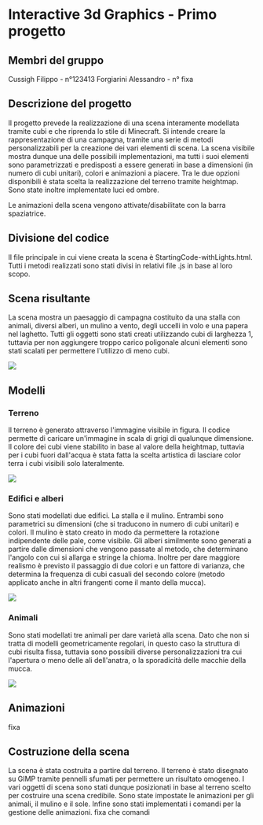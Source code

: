 # Interactive 3d Graphics - Primo progetto

## Membri del gruppo

Cussigh Filippo - n°123413
Forgiarini Alessandro - n° fixa

## Descrizione del progetto
Il progetto prevede la realizzazione di una scena interamente modellata tramite cubi e che riprenda lo stile di Minecraft.
Si intende creare la rappresentazione di una campagna, tramite una serie di metodi personalizzabili per la creazione dei vari elementi di scena. La scena visibile mostra dunque una delle possibili implementazioni, ma tutti i suoi elementi sono parametrizzati e predisposti a essere generati in base a dimensioni (in numero di cubi unitari), colori e animazioni a piacere.
Tra le due opzioni disponibili è stata scelta la realizzazione del terreno tramite heightmap.
Sono state inoltre implementate luci ed ombre.

Le animazioni della scena vengono attivate/disabilitate con la barra spaziatrice.

## Divisione del codice
Il file principale in cui viene creata la scena è StartingCode-withLights.html.
Tutti i metodi realizzati sono stati divisi in relativi file .js in base al loro scopo.

## Scena risultante

La scena mostra un paesaggio di campagna costituito da una stalla con animali, diversi alberi, un mulino a vento, degli uccelli in volo e una papera nel laghetto.
Tutti gli oggetti sono stati creati utilizzando cubi di larghezza 1, tuttavia per non aggiungere troppo carico poligonale alcuni elementi sono stati scalati per permettere l'utilizzo di meno cubi.

![](screenshot/scene.png)

## Modelli

### Terreno
Il terreno è generato attraverso l'immagine visibile in figura. Il codice permette di caricare un'immagine in scala di grigi di qualunque dimensione. 
Il colore dei cubi viene stabilito in base al valore della heightmap, tuttavia per i cubi fuori dall'acqua è stata fatta la scelta artistica di lasciare color terra i cubi visibili solo lateralmente.

![](screenshot/terrain.png)

### Edifici e alberi
Sono stati modellati due edifici. La stalla e il mulino. Entrambi sono parametrici su dimensioni (che si traducono in numero di cubi unitari) e colori.
Il mulino è stato creato in modo da permettere la rotazione indipendente delle pale, come visibile.
Gli alberi similmente sono generati a partire dalle dimensioni che vengono passate al metodo, che determinano l'angolo con cui si allarga e stringe la chioma. Inoltre per dare maggiore realismo è previsto il passaggio di due colori e un fattore di varianza, che determina la frequenza di cubi casuali del secondo colore (metodo applicato anche in altri frangenti come il manto della mucca).

![](screenshot/tree.png)

### Animali
Sono stati modellati tre animali per dare varietà alla scena.
Dato che non si tratta di modelli geometricamente regolari, in questo caso la struttura di cubi risulta fissa, tuttavia sono possibili diverse personalizzazioni tra cui l'apertura o meno delle ali dell'anatra, o la sporadicità delle macchie della mucca.

![](screenshot/animals.png)

## Animazioni

fixa

## Costruzione della scena
La scena è stata costruita a partire dal terreno. Il terreno è stato disegnato su GIMP tramite pennelli sfumati per permettere un risultato omogeneo.
I vari oggetti di scena sono stati dunque posizionati in base al terreno scelto per costruire una scena credibile.
Sono state impostate le animazioni per gli animali, il mulino e il sole.
Infine sono stati implementati i comandi per la gestione delle animazioni.
fixa che comandi